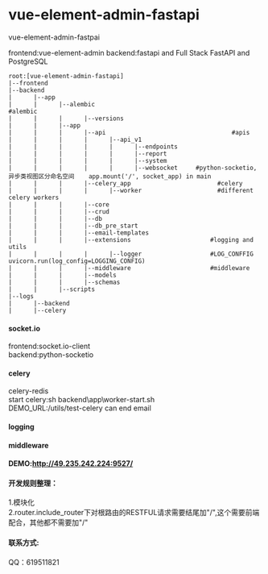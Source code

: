 # vue-element-admin-fastapi
vue-element-admin-fastpai
  
frontend:vue-element-admin
backend:fastapi and Full Stack FastAPI and PostgreSQL

```
root:[vue-element-admin-fastapi]
|--frontend
|--backend
|      |--app
|      |      |--alembic							            #alembic
|      |      |      |--versions
|      |      |--app
|      |      |      |--api							          #apis
|      |      |      |      |--api_v1
|      |      |      |      |      |--endpoints
|      |      |      |      |      |--report
|      |      |      |      |      |--system
|      |      |      |      |      |--websocket		#python-socketio,异步类视图区分命名空间	app.mount('/', socket_app) in main
|      |      |      |--celery_app					      #celery
|      |      |      |      |--worker				      #different celery workers
|      |      |      |--core
|      |      |      |--crud
|      |      |      |--db
|      |      |      |--db_pre_start
|      |      |      |--email-templates
|      |      |      |--extensions					    #logging and utils
|      |      |      |      |--logger				    #LOG_CONFFIG	uvicorn.run(log_config=LOGGING_CONFIG)
|      |      |      |--middleware					    #middleware
|      |      |      |--models
|      |      |      |--schemas
|      |      |--scripts
|--logs
|      |--backend
|      |--celery
```
#### socket.io
frontend:socket.io-client  
backend:python-socketio

#### celery
celery-redis  
start celery:sh backend\app\worker-start.sh   
DEMO_URL:/utils/test-celery can end email

#### logging

#### middleware


#### DEMO:http://49.235.242.224:9527/ 



#### 开发规则整理：  
1.模块化  
2.router.include_router下对根路由的RESTFUL请求需要结尾加"/",这个需要前端配合，其他都不需要加"/"

#### 联系方式:
QQ：619511821
